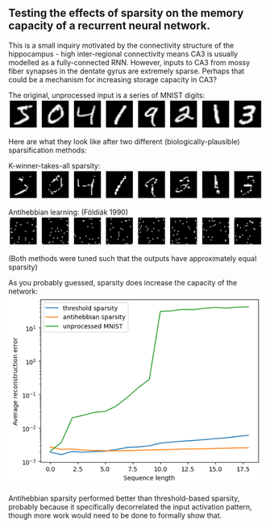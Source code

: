 ## Testing the effects of sparsity on the memory capacity of a recurrent neural network. 
This is a small inquiry motivated by the connectivity structure of the hippocampus - high inter-regional connectivity means CA3 is usually modelled as a fully-connected RNN. However, inputs to CA3 from mossy fiber synapses in the dentate gyrus are extremely sparse. Perhaps that could be a mechanism for increasing storage capacity in CA3? 

The original, unprocessed input is a series of MNIST digits:
![mnist](./imgs/unprocessed.png)

Here are what they look like after two different (biologically-plausible) sparsification methods:

K-winner-takes-all sparsity:
![threshold](./imgs/threshold.png)

Antihebbian learning: (Földiák 1990)
![antihebbian](./imgs/antihebbian.png)

(Both methods were tuned such that the outputs have approximately equal sparsity)

As you probably guessed, sparsity does increase the capacity of the network:
![capacity](./imgs/capacity.png)

Antihebbian sparsity performed better than threshold-based sparsity, probably because it specifically decorrelated the input activation pattern, though more work would need to be done to formally show that.
